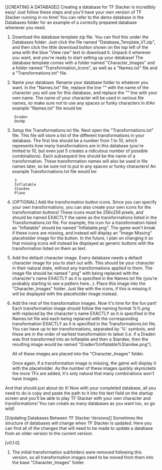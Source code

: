 []CREATING A DATABASE[]
Creating a database for TF Stacker is incredibly easy! Just follow these steps and you'll have your own version of TF Stacker running in no time! You can refer to the demo database in the Databases folder for an example of a correctly prepared database whenever you need.

1. Download the database template zip file.
    You can find this under the Databases folder. Just click the file named "Database_Template_V1.zip", and then click the little download button shown on the top left of the area with the blue "View raw" text to download it. Unpack it wherever you want, and you're ready to start setting up your database!
    The database template comes with a folder named "Character_Images" and a folder named "Transformation_Icons", as well as a "Names.txt" file and a "Transformations.txt" file.

2. Name your database.
    Rename your database folder to whatever you want.
    In the "Names.txt" file, replace the line "<Character Name>" with the name of the character you will use for this database, and replace the "<Author Name>" line with your own name. The name of your character will be used in various file names, so make sure not to use any spaces or funky characters in it!An example "Names.txt" file would be:

        Draden
        DonHp

3. Setup the Transformations.txt file.
    Next open the "Transformations.txt" file. This file will store a list of the different transformations in your database. The first line should be a number from 1 to 10, which represents how many transformations are in this database (you're limited to 10, but even just 5 creates a ridiculous number of possible combinations). Each subsequent line should be the name of a transformation. These transformation names will also be used in file names later, so be sure not to put in any spaces or funky characters! An example Transformations.txt file would be:

        3
        Inflatable
        Standee
        Plane

4. [OPTIONAL] Add the transformation button icons.
    Since you can specify your own transformations, you can also create your own icons for the transformation buttons! These icons must be 256x256 pixels, and should be named EXACTLY the same as the transformations listed in the Transformations.txt file. For example, the icon for a transformation listed as "Inflatable" should be named "Inflatable.png". The game won't break if these icons are missing, and instead will display an "Image Missing" placeholder image for the button.
    In the future, I plan on changing it so that missing icons will instead be displayed as generic buttons with the transformation listed on them as text.

5. Add the default character image.
    Every database needs a default character image for you to start out with. This should be your character in their natural state, without any transformations applied to them. The image file should be named "<Character>.png" with <Character> being replaced with the character's name EXACTLY as it is specified in the Names.txt file (you're probably starting to see a pattern here...). Place this image into the "Character_Images" folder. Just like with the icons, if this is missing it will be displayed with the placeholder image instead.

6. Add the rest of the transformation images.
    Now it's time for the fun part! Each transformation image should follow the naming format <Character>%<Transformation>%<Transformation>.png with <Character> replaced by the character's name EXACTLY as it is specified in the Names.txt file and each <Transformation> being replaced with the corresponding transformation EXACTLY as it is specified in the Transformations.txt file. You can have up to ten transformations, separated by '%' symbols, and these are in the order of earliest transformation to latest (i.e. if a Draden was first transformed into an Inflatable and then a Standee, then the resulting image would be named "Draden%Inflatable%Standee.png").

    All of these images are placed into the "Character_Images" folder.

    Once again, if a transformation image is missing, the game will display it with the placeholder. As the number of these images quickly skyrockets the more TFs are added, it's only natural that many combinations won't have images.

And that should just about do it! Now with your completed database, all you need to do is copy and paste the path to it into the text field on the startup screen and you'll be able to play TF Stacker with your own character and transformations! You can create as many databases as you want too, so go wild!



[]Updating Databases Between TF Stacker Versions[]
Sometimes the structure of databases will change when TF Stacker is updated. Here you can find all of the changes that will need to be made to update a database from an older version to the current version.

[v0.1.0]
1. The initial transformation subfolders were removed following this version, so all transformation images need to be moved from them into the base "Character_Images" folder.